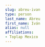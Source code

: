 ```yaml
---
slug: abreu-ivan
type: person
last_name: Abreu
first_name: Iván
alias: null
affiliations:
- Toplap Mexico
---
```


